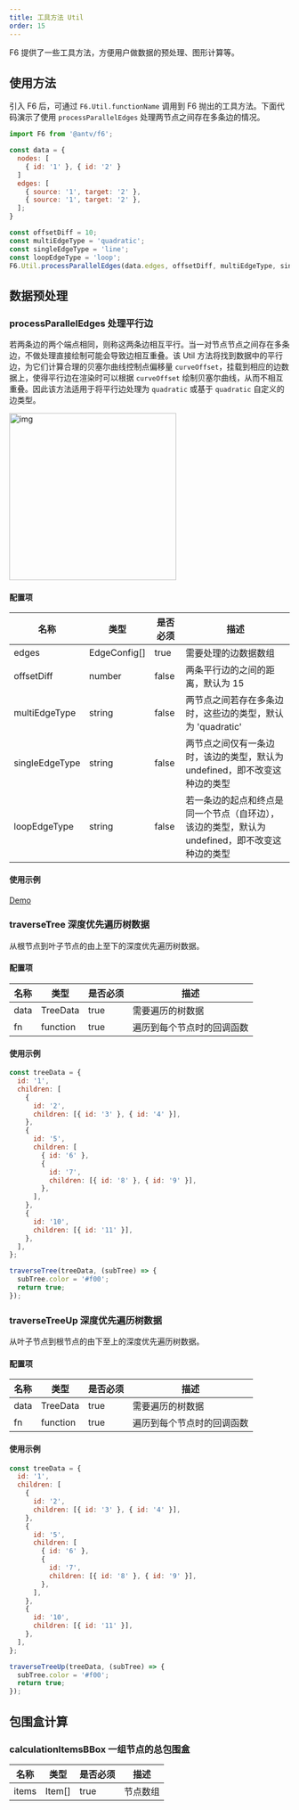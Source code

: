 ```yaml
---
title: 工具方法 Util
order: 15
---
```


F6 提供了一些工具方法，方便用户做数据的预处理、图形计算等。

## 使用方法

引入 F6 后，可通过 `F6.Util.functionName` 调用到 F6 抛出的工具方法。下面代码演示了使用 `processParallelEdges` 处理两节点之间存在多条边的情况。

```javascript
import F6 from '@antv/f6';

const data = {
  nodes: [
    { id: '1' }, { id: '2' }
  ]
  edges: [
    { source: '1', target: '2' },
    { source: '1', target: '2' },
  ];
}

const offsetDiff = 10;
const multiEdgeType = 'quadratic';
const singleEdgeType = 'line';
const loopEdgeType = 'loop';
F6.Util.processParallelEdges(data.edges, offsetDiff, multiEdgeType, singleEdgeType, loopEdgeType);
```

## 数据预处理

### processParallelEdges 处理平行边

若两条边的两个端点相同，则称这两条边相互平行。当一对节点节点之间存在多条边，不做处理直接绘制可能会导致边相互重叠。该 Util 方法将找到数据中的平行边，为它们计算合理的贝塞尔曲线控制点偏移量 `curveOffset`，挂载到相应的边数据上，使得平行边在渲染时可以根据 `curveOffset` 绘制贝塞尔曲线，从而不相互重叠。因此该方法适用于将平行边处理为 `quadratic` 或基于 `quadratic` 自定义的边类型。

<img src='https://gw.alipayobjects.com/mdn/rms_f8c6a0/afts/img/A*g2p_Qa_wZcIAAAAAAAAAAABkARQnAQ' width=300 alt='img'/>

#### 配置项

| 名称 | 类型 | 是否必须 | 描述 |
| --- | --- | --- | --- |
| edges | EdgeConfig[] | true | 需要处理的边数据数组 |
| offsetDiff | number | false | 两条平行边的之间的距离，默认为 15 |
| multiEdgeType | string | false | 两节点之间若存在多条边时，这些边的类型，默认为 'quadratic' |
| singleEdgeType | string | false | 两节点之间仅有一条边时，该边的类型，默认为 undefined，即不改变这种边的类型 |
| loopEdgeType | string | false | 若一条边的起点和终点是同一个节点（自环边），该边的类型，默认为 undefined，即不改变这种边的类型 |

#### 使用示例

[Demo](/zh/docs/examples/item/multiEdge#multiEdges)

### traverseTree 深度优先遍历树数据

从根节点到叶子节点的由上至下的深度优先遍历树数据。

#### 配置项

| 名称 | 类型     | 是否必须 | 描述                       |
| ---- | -------- | -------- | -------------------------- |
| data | TreeData | true     | 需要遍历的树数据           |
| fn   | function | true     | 遍历到每个节点时的回调函数 |

#### 使用示例

```javascript
const treeData = {
  id: '1',
  children: [
    {
      id: '2',
      children: [{ id: '3' }, { id: '4' }],
    },
    {
      id: '5',
      children: [
        { id: '6' },
        {
          id: '7',
          children: [{ id: '8' }, { id: '9' }],
        },
      ],
    },
    {
      id: '10',
      children: [{ id: '11' }],
    },
  ],
};

traverseTree(treeData, (subTree) => {
  subTree.color = '#f00';
  return true;
});
```

### traverseTreeUp 深度优先遍历树数据

从叶子节点到根节点的由下至上的深度优先遍历树数据。

#### 配置项

| 名称 | 类型     | 是否必须 | 描述                       |
| ---- | -------- | -------- | -------------------------- |
| data | TreeData | true     | 需要遍历的树数据           |
| fn   | function | true     | 遍历到每个节点时的回调函数 |

#### 使用示例

```javascript
const treeData = {
  id: '1',
  children: [
    {
      id: '2',
      children: [{ id: '3' }, { id: '4' }],
    },
    {
      id: '5',
      children: [
        { id: '6' },
        {
          id: '7',
          children: [{ id: '8' }, { id: '9' }],
        },
      ],
    },
    {
      id: '10',
      children: [{ id: '11' }],
    },
  ],
};

traverseTreeUp(treeData, (subTree) => {
  subTree.color = '#f00';
  return true;
});
```

## 包围盒计算

### calculationItemsBBox 一组节点的总包围盒

| 名称  | 类型   | 是否必须 | 描述     |
| ----- | ------ | -------- | -------- |
| items | Item[] | true     | 节点数组 |
